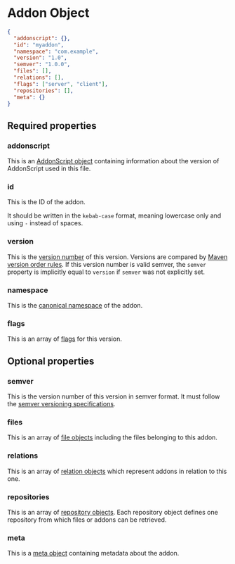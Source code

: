 # Addon Object

```json
{
  "addonscript": {},
  "id": "myaddon",
  "namespace": "com.example",
  "version": "1.0",
  "semver": "1.0.0",
  "files": [],
  "relations": [],
  "flags": ["server", "client"],
  "repositories": [],
  "meta": {}
}
```

## Required properties

### addonscript

This is an [AddonScript object](addonscript.md) containing information about the version of AddonScript used in this file.

### id

This is the ID of the addon.

It should be written in the `kebab-case` format, meaning lowercase only and using `-` instead of spaces.

### version

This is the [version number](../concepts/versioning.md) of this version. Versions are compared by 
[Maven version order rules](../concepts/versioning.md#version-order-specification).
If this version number is valid semver, the `semver` property is implicitly equal to `version` if `semver` was not explicitly set.

### namespace

This is the [canonical namespace](../concepts/namespaces.md#canonical-namespaces) of the addon.

### flags

This is an array of [flags](../concepts/flags.md) for this version.

## Optional properties

### semver

This is the version number of this version in semver format. It must follow the [semver versioning specifications](https://semver.org/spec/v2.0.0.html).

### files

This is an array of [file objects](file.md) including the files belonging to this addon.

### relations

This is an array of [relation objects](relation.md) which represent addons in relation to this one.

### repositories

This is an array of [repository objects](repository.md). Each repository object defines one repository from which files or
addons can be retrieved.

### meta

This is a [meta object](meta.md) containing metadata about the addon.
